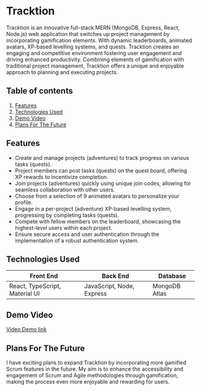 # Tracktion

Tracktion is an innovative full-stack MERN (MongoDB, Express, React, Node.js) web application that switches up project management by incorporating gamification elements. With dynamic leaderboards, animated avatars, XP-based levelling systems, and quests. Tracktion creates an engaging and competitive environment fostering user engagement and driving enhanced productivity. Combining elements of gamification with traditional project management, Tracktion offers a unique and enjoyable approach to planning and executing projects.

## Table of contents
1. [Features](#features)
2. [Technologies Used](#technologies)
3. [Demo Video](#demo)
4. [Plans For The Future](#future)

## <a name="features"></a> Features 
- Create and manage projects (adventures) to track progress on various tasks (quests).
- Project members can post tasks (quests) on the quest board, offering XP rewards to incentivize completion.
- Join projects (adventures) quickly using unique join codes, allowing for seamless collaboration with other users.
- Choose from a selection of 9 animated avatars to personalize your profile.
- Engage in a per-project (adventure) XP-based levelling system, progressing by completing tasks (quests).
- Compete with fellow members on the leaderboard, showcasing the highest-level users within each project.
- Ensure secure access and user authentication through the implementation of a robust authentication system.

## <a name="technologies"></a> Technologies Used
| Front End | Back End | Database |
| ----------- | ----------- | ----------- |
| React, TypeScript, Material UI | JavaScript, Node, Express | MongoDB Atlas |

## <a name="demo"></a> Demo Video
[Video Demo link](https://youtu.be/oMDSgVQhY-g)

## <a name="future"></a> Plans For The Future
I have exciting plans to expand Tracktion by incorporating more gamified Scrum features in the future. My aim is to enhance the accessibility and engagement of Scrum and Agile methodologies through gamification, making the process even more enjoyable and rewarding for users.
